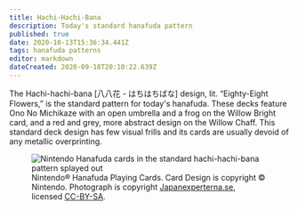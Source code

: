 ```yaml
---
title: Hachi-Hachi-Bana
description: Today's standard hanafuda pattern
published: true
date: 2020-10-13T15:36:34.441Z
tags: hanafuda patterns
editor: markdown
dateCreated: 2020-09-18T20:10:22.639Z
---
```


The Hachi-hachi-bana [八八花 - はちはちばな] design, lit. “Eighty-Eight Flowers,” is the standard pattern for today's hanafuda. These decks feature Ono No Michikaze with an open umbrella and a frog on the Willow Bright card, and a red and grey, more abstract design on the Willow Chaff. This standard deck design has few visual frills and its cards are usually devoid of any metallic overprinting.
<br/>
<figure>
<img src="https://upload.wikimedia.org/wikipedia/commons/thumb/b/b3/Hanafuda_b1.jpg/1920px-Hanafuda_b1.jpg" alt="Nintendo Hanafuda cards in the standard hachi-hachi-bana pattern splayed out"/>
  <figcaption>Nintendo&reg; Hanafuda Playing Cards.  Card Design is copyright &copy; Nintendo. Photograph is copyright <a href="http://www.japanexperterna.se/" rel="nofollow">Japanexperterna.se</a>, licensed <a href="https://creativecommons.org/licenses/by-sa/3.0/">CC-BY-SA</a>.</figcaption>
</figure>